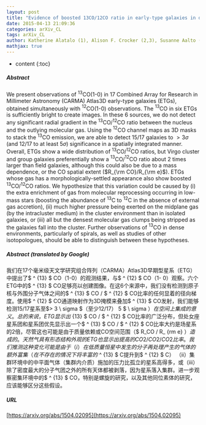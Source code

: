 ```yaml
---
layout: post
title: "Evidence of boosted 13CO/12CO ratio in early-type galaxies in dense environments"
date: 2015-04-13 21:09:36
categories: arXiv_CL
tags: arXiv_CL
author: Katherine Alatalo (1), Alison F. Crocker (2,3), Susanne Aalto (4), Timothy A. Davis (5,6), Kristina Nyland (7), Martin Bureau (8), Pierre-Alain Duc (9), Davor Krajnovic (10), Lisa M. Young (11) ((1) IPAC/Caltech, (2) U. Toledo, (3) Reed, (4) Chalmers, (5) ESO - Garching, (6) Hertfordshire, (7) ASTRON, (8) Oxford, (9) CEA/CNRS, (10) AIP - Potsdam, (11) NMT)
mathjax: true
---
```


* content
{:toc}

##### Abstract
We present observations of $^{13}$CO(1-0) in 17 Combined Array for Research in Millimeter Astronomy (CARMA) Atlas3D early-type galaxies (ETGs), obtained simultaneously with $^{12}$CO(1-0) observations. The $^{13}$CO in six ETGs is sufficiently bright to create images. In these 6 sources, we do not detect any significant radial gradient in the $^{13}$CO/$^{12}$CO ratio between the nucleus and the outlying molecular gas. Using the $^{12}$CO channel maps as 3D masks to stack the $^{13}$CO emission, we are able to detect 15/17 galaxies to $>3\sigma$ (and 12/17 to at least 5$\sigma$) significance in a spatially integrated manner. Overall, ETGs show a wide distribution of $^{13}$CO/$^{12}$CO ratios, but Virgo cluster and group galaxies preferentially show a $^{13}$CO/$^{12}$CO ratio about 2 times larger than field galaxies, although this could also be due to a mass dependence, or the CO spatial extent ($R_{\rm CO}/R_{\rm e}$). ETGs whose gas has a morphologically-settled appearance also show boosted $^{13}$CO/$^{12}$CO ratios. We hypothesize that this variation could be caused by (i) the extra enrichment of gas from molecular reprocessing occurring in low-mass stars (boosting the abundance of $^{13}$C to $^{12}$C in the absence of external gas accretion), (ii) much higher pressure being exerted on the midplane gas (by the intracluster medium) in the cluster environment than in isolated galaxies, or (iii) all but the densest molecular gas clumps being stripped as the galaxies fall into the cluster. Further observations of $^{13}$CO in dense environments, particularly of spirals, as well as studies of other isotopologues, should be able to distinguish between these hypotheses.

##### Abstract (translated by Google)
我们在17个毫米级天文学研究组合阵列（CARMA）Atlas3D早期型星系（ETG）中提出了$ ^ {13} $ CO（1-0）的观测结果，与$ ^ {12} $ CO（1- 0）观察。六个ETG中的$ ^ {13} $ CO足够亮以创建图像。在这6个来源中，我们没有检测到原子核与外围分子气体之间的$ ^ {13} $ CO / $ ^ {12} $ CO比率的任何显着的径向梯度。使用$ ^ {12} $ CO通道映射作为3D掩模来叠加$ ^ {13} $ CO发射，我们能够检测15/17星系至$> 3 \ sigma $（至少12/17） 5 $ \ sigma $）在空间上集成的意义。总的来说，ETG显示出$ {13} $ CO / $ ^ {12} $ CO比率的广泛分布，但处女座星系团和星系团优先显示出一个$ ^ {13} $ CO / $ ^ {12} $ CO比率大约是场星系的2倍，尽管这也可能是由于质量依赖或CO空间范围（$ R_CO / R_ {rm e} $）造成的。天然气具有形态结构外观的ETG也显示出提高的CO 2 / CO 2 / CO 2比率。我们推测这种变化可能是由于（i）在低质量恒星中发生的分子再处理产生的气体的额外富集（在不存在的情况下将丰富的$ ^ {13} $ C提升到$ ^ {12} $ C） （ii）集群环境中的中平面气体（集群内介质）施加的压力比孤立的星系高得多，或（iii）除了密度最大的分子气团之外的所有天体都被剥落，因为星系落入集群。进一步观察密集环境中的$ ^ {13} $ CO，特别是螺旋的研究，以及其他同位素体的研究，应该能够区分这些假设。

##### URL
[https://arxiv.org/abs/1504.02095](https://arxiv.org/abs/1504.02095)


